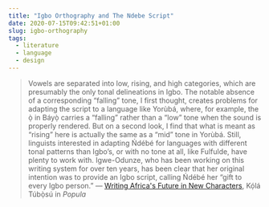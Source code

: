 ```yaml
---
title: "Igbo Orthography and The Ndebe Script"
date: 2020-07-15T09:42:51+01:00
slug: igbo-orthography
tags:
  - literature
  - language
  - design
---
```


> Vowels are separated into low, rising, and high categories, which are presumably the only tonal delineations in Igbo. The notable absence of a corresponding “falling” tone, I first thought, creates problems for adapting the script to a language like Yorùbá, where, for example, the ọ̀ in Báyọ̀ carries a “falling” rather than a “low” tone when the sound is properly rendered. But on a second look, I find that what is meant as “rising” here is actually the same as a “mid” tone in Yorùbá. Still, linguists interested in adapting Ńdébé for languages with different tonal patterns than Igbo’s, or with no tone at all, like Fulfulde, have plenty to work with. Igwe-Odunze, who has been working on this writing system for over ten years, has been clear that her original intention was to provide an Igbo script, calling Ńdébé her “gift to every Igbo person.”
&mdash; [Writing Africa's Future in New Characters](https://popula.com/2020/07/13/writing-africas-future-in-new-characters/), Kọ́lá Túbọ̀sú in _Popula_

